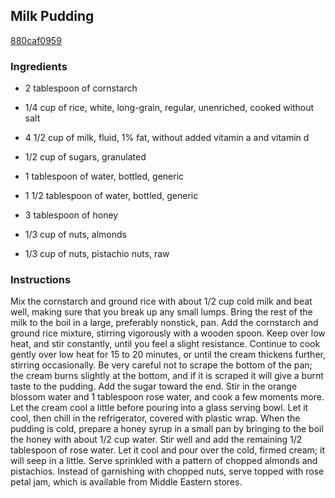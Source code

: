 ## Milk Pudding

[880caf0959](http://www.epicurious.com/recipes/food/views/milk-pudding-373133)

### Ingredients

 - 2 tablespoon of cornstarch

 - 1/4 cup of rice, white, long-grain, regular, unenriched, cooked without salt

 - 4 1/2 cup of milk, fluid, 1% fat, without added vitamin a and vitamin d

 - 1/2 cup of sugars, granulated

 - 1 tablespoon of water, bottled, generic

 - 1 1/2 tablespoon of water, bottled, generic

 - 3 tablespoon of honey

 - 1/3 cup of nuts, almonds

 - 1/3 cup of nuts, pistachio nuts, raw

### Instructions

Mix the cornstarch and ground rice with about 1/2 cup cold milk and beat well, making sure that you break up any small lumps. Bring the rest of the milk to the boil in a large, preferably nonstick, pan. Add the cornstarch and ground rice mixture, stirring vigorously with a wooden spoon. Keep over low heat, and stir constantly, until you feel a slight resistance. Continue to cook gently over low heat for 15 to 20 minutes, or until the cream thickens further, stirring occasionally. Be very careful not to scrape the bottom of the pan; the cream burns slightly at the bottom, and if it is scraped it will give a burnt taste to the pudding. Add the sugar toward the end. Stir in the orange blossom water and 1 tablespoon rose water, and cook a few moments more. Let the cream cool a little before pouring into a glass serving bowl. Let it cool, then chill in the refrigerator, covered with plastic wrap. When the pudding is cold, prepare a honey syrup in a small pan by bringing to the boil the honey with about 1/2 cup water. Stir well and add the remaining 1/2 tablespoon of rose water. Let it cool and pour over the cold, firmed cream; it will seep in a little. Serve sprinkled with a pattern of chopped almonds and pistachios. Instead of garnishing with chopped nuts, serve topped with rose petal jam, which is available from Middle Eastern stores.